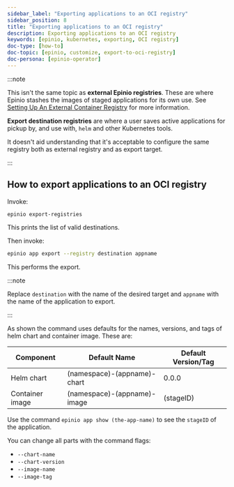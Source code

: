 ```yaml
---
sidebar_label: "Exporting applications to an OCI registry"
sidebar_position: 8
title: "Exporting applications to an OCI registry"
description: Exporting applications to an OCI registry
keywords: [epinio, kubernetes, exporting, OCI registry]
doc-type: [how-to]
doc-topic: [epinio, customize, export-to-oci-registry]
doc-persona: [epinio-operator]
---
```


:::note

This isn't the same topic as **external Epinio registries**.
These are where Epinio stashes the images of staged applications for its own use.
See [Setting Up An External Container Registry](setup_external_registry.md) for more information.

**Export destination registries** are where a user saves active applications for pickup by, and use with, `helm` and other Kubernetes tools.

It doesn't aid understanding that it's acceptable to configure the same registry both as external registry and as export target.

:::

## How to export applications to an OCI registry

Invoke:

```bash
epinio export-registries
```

This prints the list of valid destinations.

Then invoke:

```bash
epinio app export --registry destination appname
```

This performs the export.

:::note

Replace `destination` with the name of the desired target and `appname` with the name of the application to export.

:::

As shown the command uses defaults for the names, versions, and tags of helm chart and container image. These are:

|Component|Default Name|Default Version/Tag|
|---|---|---|
|Helm chart|(namespace)-(appname)-chart|0.0.0|
|Container image|(namespace)-(appname)-image|(stageID)|

Use the command `epinio app show (the-app-name)` to see the `stageID` of the application.

You can change all parts with the command flags:

- `--chart-name`
- `--chart-version`
- `--image-name`
- `--image-tag`
